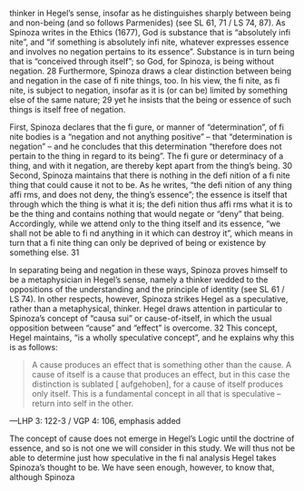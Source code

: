 thinker in Hegel’s sense, insofar as he distinguishes sharply between being and non-being (and so follows Parmenides) (see SL 61, 71 / LS 74, 87). As Spinoza writes in the Ethics (1677), God is substance that is “absolutely infi nite”, and “if something is absolutely infi nite, whatever expresses essence and involves no negation pertains to its essence”. Substance is in turn being that is “conceived through itself”; so God, for Spinoza, is being without negation. 28 Furthermore, Spinoza draws a clear distinction between being and negation in the case of fi nite things, too. In his view, the fi nite, as fi nite, is subject to negation, insofar as it is (or can be) limited by something else of the same nature; 29 yet he insists that the being or essence of such things is itself free of negation.

First, Spinoza declares that the fi gure, or manner of “determination”, of fi nite bodies is a “negation and not anything positive” – that “determination is negation” – and he concludes that this determination “therefore does not pertain to the thing in regard to its being”. The fi gure or determinacy of a thing, and with it negation, are thereby kept apart from the thing’s being. 30 Second, Spinoza maintains that there is nothing in the defi nition of a fi nite thing that could cause it not to be. As he writes, “the defi nition of any thing affi rms, and does not deny, the thing’s essence”; the essence is itself that through which the thing is what it is; the defi nition thus affi rms what it is to be the thing and contains nothing that would negate or “deny” that being. Accordingly, while we attend only to the thing itself and its essence, “we shall not be able to fi nd anything in it which can destroy it”, which means in turn that a fi nite thing can only be deprived of being or existence by something else. 31

In separating being and negation in these ways, Spinoza proves himself to be a metaphysician in Hegel’s sense, namely a thinker wedded to the oppositions of the understanding and the principle of identity (see SL 61 / LS 74). In other respects, however, Spinoza strikes Hegel as a speculative, rather than a metaphysical, thinker. Hegel draws attention in particular to Spinoza’s concept of “causa sui” or cause-of-itself, in which the usual opposition between “cause” and “effect” is overcome. 32 This concept, Hegel maintains, “is a wholly speculative concept”, and he explains why this is as follows:

> A cause produces an effect that is something other than the cause. A cause of itself is a cause that produces an effect, but in this case the distinction is sublated [ aufgehoben], for a cause of itself produces only itself. This is a fundamental concept in all that is speculative – return into self in the other.

—LHP 3: 122-3 / VGP 4: 106, emphasis added

The concept of cause does not emerge in Hegel’s Logic until the doctrine of essence, and so is not one we will consider in this study. We will thus not be able to determine just how speculative in the fi nal analysis Hegel takes Spinoza’s thought to be. We have seen enough, however, to know that, although Spinoza

